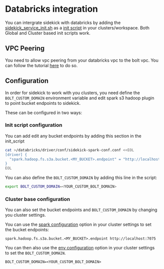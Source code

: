 # Databricks integration

You can intergrate sidekick with databricks by adding the [sidekick_service_init.sh](./sidekick_service_init.sh) as a [init script](https://docs.databricks.com/clusters/init-scripts.html) in your clusters/workspace. Both Global and Cluster based init scripts work.

## VPC Peering

You need to allow vpc peering from your databricks vpc to the bolt vpc. You can follow the tutorial [here](https://xyz.projectn.co/vpc-peering) to do so.

## Configuration

In order for sidekick to work with you clusters, you need define the `BOLT_CUSTOM_DOMAIN` environment variable and edit spark s3 hadoop plugin to point bucket endpoints to sidekick.

These can be configured in two ways:

### Init script configuration

You can add edit any bucket endpoints by adding this section in the init_script

```bash
cat >/databricks/driver/conf/sidekick-spark-conf.conf <<EOL
[driver] {
  "spark.hadoop.fs.s3a.bucket.<MY_BUCKET>.endpoint" = "http://localhost:7075"
}
EOL
```

You can also define the `BOLT_CUSTOM_DOMAIN` by adding this line in the script:

```bash
export BOLT_CUSTOM_DOMAIN=<YOUR_CUSTOM_BOLT_DOMAIN>
```

### Cluster base configuration

You can also set the bucket endpoints and `BOLT_CUSTOM_DOMAIN` by changing you cluster settings.

You can use the [spark configuration](https://docs.databricks.com/clusters/configure.html#spark-configuration) option in your cluster settings to set the bucket endpoints:

```
spark.hadoop.fs.s3a.bucket.<MY_BUCKET>.endpoint http://localhost:7075
```

You can then also use the [env configuration](https://docs.databricks.com/clusters/configure.html#environment-variables) option in your cluster settings to set the `BOLT_CUSTOM_DOMAIN`.

```
BOLT_CUSTOM_DOMAIN=<YOUR_CUSTOM_BOLT_DOMAIN>
```




